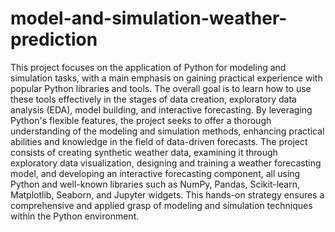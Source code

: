 # model-and-simulation-weather-prediction
This project focuses on the application of Python for modeling and simulation tasks, with a main
emphasis on gaining practical experience with popular Python libraries and tools. The overall goal is to
learn how to use these tools effectively in the stages of data creation, exploratory data analysis (EDA),
model building, and interactive forecasting. By leveraging Python's flexible features, the project seeks to
offer a thorough understanding of the modeling and simulation methods, enhancing practical abilities
and knowledge in the field of data-driven forecasts. The project consists of creating synthetic weather
data, examining it through exploratory data visualization, designing and training a weather forecasting
model, and developing an interactive forecasting component, all using Python and well-known libraries
such as NumPy, Pandas, Scikit-learn, Matplotlib, Seaborn, and Jupyter widgets. This hands-on strategy
ensures a comprehensive and applied grasp of modeling and simulation techniques within the Python
environment.

